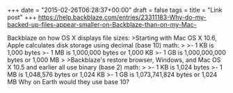 +++
date = "2015-02-26T06:28:37+00:00"
draft = false
tags = 
title = "Link post"
+++
https://help.backblaze.com/entries/23311183-Why-do-my-backed-up-files-appear-smaller-on-Backblaze-than-on-my-Mac-

Backblaze on how OS X displays file sizes: >Starting with Mac OS X 10.6, Apple calculates disk storage using decimal (base 10) math: > >- 1 KB is 1,000 bytes >- 1 MB is 1,000,000 bytes or 1,000 KB >- 1 GB is 1,000,000,000 bytes or 1,000 MB > >Backblaze's restore browser, Windows, and Mac OS X 10.5 and earlier all use binary (base 2) math: > >- 1 KB is 1,024 bytes >- 1 MB is 1,048,576 bytes or 1,024 KB >- 1 GB is 1,073,741,824 bytes or 1,024 MB Why on Earth would they use base 10?

